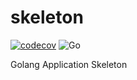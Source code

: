 # skeleton
[![codecov](https://codecov.io/gh/screwyprof/skeleton/branch/master/graph/badge.svg?token=HcIFQpujiF)](https://codecov.io/gh/screwyprof/skeleton)  ![Go](https://github.com/screwyprof/skeleton/workflows/Go/badge.svg)

Golang Application Skeleton

